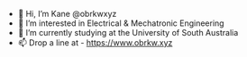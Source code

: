 - 👋  Hi, I’m Kane @obrkwxyz
- 👀  I’m interested in Electrical & Mechatronic Engineering
- 🌱  I’m currently studying at the University of South Australia
- 📫  Drop a line at - https://www.obrkw.xyz

<!---
obrkwxyz/obrkwxyz is a ✨ special ✨ repository because its `README.md` (this file) appears on your GitHub profile.
You can click the Preview link to take a look at your changes.
--->
